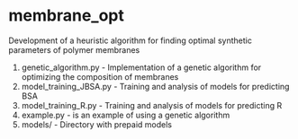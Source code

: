 # membrane_opt
Development of a heuristic algorithm for finding optimal synthetic parameters of polymer membranes
1. genetic_algorithm.py - Implementation of a genetic algorithm for optimizing the composition of membranes
2. model_training_JBSA.py - Training and analysis of models for predicting BSA
3. model_training_R.py - Training and analysis of models for predicting R
4. example.py - is an example of using a genetic algorithm
5. models/ - Directory with prepaid models
